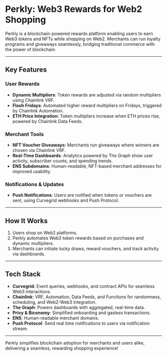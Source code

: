 # Perkly: Web3 Rewards for Web2 Shopping

Perkly is a blockchain-powered rewards platform enabling users to earn Web3 tokens and NFTs while shopping on Web2. Merchants can run loyalty programs and giveaways seamlessly, bridging traditional commerce with the power of blockchain.

---

## **Key Features**

### **User Rewards**
- **Dynamic Multipliers**: Token rewards are adjusted via random multipliers using Chainlink VRF.
- **Flash Fridays**: Automated higher reward multipliers on Fridays, triggered by Chainlink Automation.
- **ETH Price Integration**: Token multipliers increase when ETH prices rise, powered by Chainlink Data Feeds.

### **Merchant Tools**
- **NFT Voucher Giveaways**: Merchants run giveaways where winners are chosen via Chainlink VRF.
- **Real-Time Dashboards**: Analytics powered by The Graph show user activity, subscriber counts, and spending trends.
- **ENS Subdomains**: Human-readable, NFT-based merchant addresses for improved usability.

### **Notifications & Updates**
- **Push Notifications**: Users are notified when tokens or vouchers are sent, using Curvegrid webhooks and Push Protocol.

---

## **How It Works**
1. Users shop on Web2 platforms.
2. Perkly automates Web3 token rewards based on purchases and dynamic multipliers.
3. Merchants can initiate lucky draws, reward vouchers, and track activity via dashboards.

---

## **Tech Stack**
- **Curvegrid**: Event queries, webhooks, and contract APIs for seamless Web3 interactions.
- **Chainlink**: VRF, Automation, Data Feeds, and Functions for randomness, scheduling, and Web2-Web3 integration.
- **The Graph**: Powers dashboards with aggregated, real-time data.
- **Privy & Biconomy**: Simplified onboarding and gasless transactions.
- **ENS**: Human-readable merchant domains.
- **Push Protocol**: Send real time notifications to users via notification stream.

---

Perkly simplifies blockchain adoption for merchants and users alike, delivering a seamless, rewarding shopping experience!